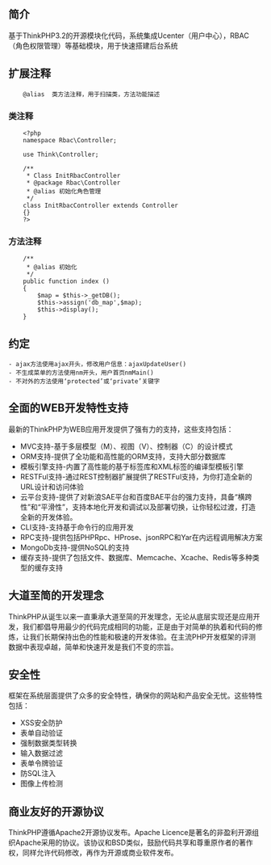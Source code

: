 ﻿## 简介

基于ThinkPHP3.2的开源模块化代码，系统集成Ucenter（用户中心），RBAC（角色权限管理）等基础模块，用于快速搭建后台系统

## 扩展注释
```angular2html
    @alias  类方法注释，用于扫描类，方法功能描述
```
### 类注释
```angular2html
    <?php
    namespace Rbac\Controller;
    
    use Think\Controller;
    
    /**
     * Class InitRbacController
     * @package Rbac\Controller
     * @alias 初始化角色管理
     */
    class InitRbacController extends Controller
    {}
    ?>
```
### 方法注释
```angular2html
    /**
     * @alias 初始化
     */
    public function index ()
    {
        $map = $this->_getDB();
        $this->assign('db_map',$map);
        $this->display();
    }
```

## 约定
    - ajax方法使用ajax开头，修改用户信息：ajaxUpdateUser()
    - 不生成菜单的方法使用nm开头，用户首页nmMain()
    - 不对外的方法使用‘protected’或‘private’关键字

## 全面的WEB开发特性支持

最新的ThinkPHP为WEB应用开发提供了强有力的支持，这些支持包括：

*  MVC支持-基于多层模型（M）、视图（V）、控制器（C）的设计模式
*  ORM支持-提供了全功能和高性能的ORM支持，支持大部分数据库
*  模板引擎支持-内置了高性能的基于标签库和XML标签的编译型模板引擎
*  RESTFul支持-通过REST控制器扩展提供了RESTFul支持，为你打造全新的URL设计和访问体验
*  云平台支持-提供了对新浪SAE平台和百度BAE平台的强力支持，具备“横跨性”和“平滑性”，支持本地化开发和调试以及部署切换，让你轻松过渡，打造全新的开发体验。
*  CLI支持-支持基于命令行的应用开发
*  RPC支持-提供包括PHPRpc、HProse、jsonRPC和Yar在内远程调用解决方案
*  MongoDb支持-提供NoSQL的支持
*  缓存支持-提供了包括文件、数据库、Memcache、Xcache、Redis等多种类型的缓存支持

## 大道至简的开发理念

ThinkPHP从诞生以来一直秉承大道至简的开发理念，无论从底层实现还是应用开发，我们都倡导用最少的代码完成相同的功能，正是由于对简单的执着和代码的修炼，让我们长期保持出色的性能和极速的开发体验。在主流PHP开发框架的评测数据中表现卓越，简单和快速开发是我们不变的宗旨。

## 安全性

框架在系统层面提供了众多的安全特性，确保你的网站和产品安全无忧。这些特性包括：

*  XSS安全防护
*  表单自动验证
*  强制数据类型转换
*  输入数据过滤
*  表单令牌验证
*  防SQL注入
*  图像上传检测

## 商业友好的开源协议

ThinkPHP遵循Apache2开源协议发布。Apache Licence是著名的非盈利开源组织Apache采用的协议。该协议和BSD类似，鼓励代码共享和尊重原作者的著作权，同样允许代码修改，再作为开源或商业软件发布。